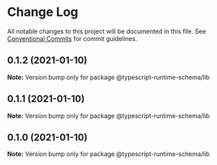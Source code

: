 # Change Log

All notable changes to this project will be documented in this file.
See [Conventional Commits](https://conventionalcommits.org) for commit guidelines.

## 0.1.2 (2021-01-10)

**Note:** Version bump only for package @typescript-runtime-schema/lib





## 0.1.1 (2021-01-10)

**Note:** Version bump only for package @typescript-runtime-schema/lib





## 0.1.0 (2021-01-10)

**Note:** Version bump only for package @typescript-runtime-schema/lib
